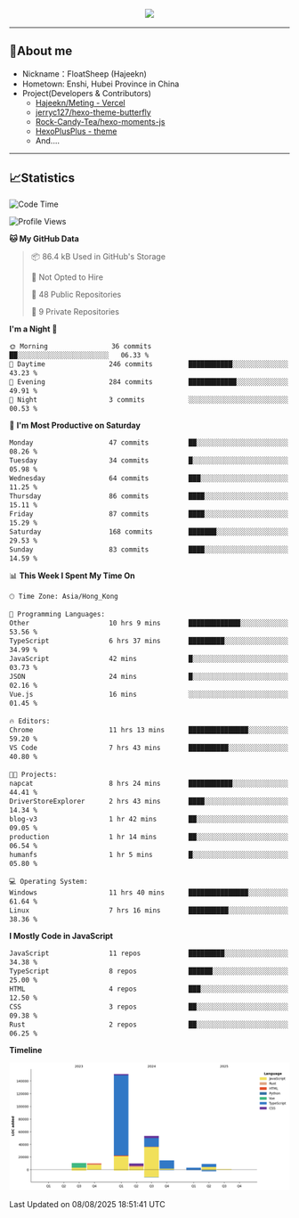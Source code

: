 <p align="center">
   <a href="https://git.io/typing-svg"><img src="https://readme-typing-svg.demolab.com?font=Fira+Code&pause=1000&color=F7DD11&center=true&vCenter=true&width=435&lines=Floating+in+the+clouds~;I'm+glad+to+meet+you+again" /></a>
</p>

---

## 🥱About me

- Nickname：FloatSheep (Hajeekn)
- Hometown: Enshi, Hubei Province in China
- Project(Developers & Contributors)
   - [Hajeekn/Meting - Vercel](https://github.com/hajeekn/vercel-meting)
   - [jerryc127/hexo-theme-butterfly](https://github.com/jerryc127/hexo-theme-butterfly)
   - [Rock-Candy-Tea/hexo-moments-js](https://github.com/Rock-Candy-Tea/hexo-moments-js)
   - [HexoPlusPlus - theme](https://github.com/HexoPlusPlus/HexoPlusPlus)
   - And....

---

## 📈Statistics

<!--START_SECTION:waka-->
![Code Time](http://img.shields.io/badge/Code%20Time-538%20hrs%2054%20mins-blue)

![Profile Views](http://img.shields.io/badge/Profile%20Views-1-blue)

**🐱 My GitHub Data** 

> 📦 86.4 kB Used in GitHub's Storage 
 > 
> 🚫 Not Opted to Hire
 > 
> 📜 48 Public Repositories 
 > 
> 🔑 9 Private Repositories 
 > 
**I'm a Night 🦉** 

```text
🌞 Morning                36 commits          ██░░░░░░░░░░░░░░░░░░░░░░░   06.33 % 
🌆 Daytime                246 commits         ███████████░░░░░░░░░░░░░░   43.23 % 
🌃 Evening                284 commits         ████████████░░░░░░░░░░░░░   49.91 % 
🌙 Night                  3 commits           ░░░░░░░░░░░░░░░░░░░░░░░░░   00.53 % 
```
📅 **I'm Most Productive on Saturday** 

```text
Monday                   47 commits          ██░░░░░░░░░░░░░░░░░░░░░░░   08.26 % 
Tuesday                  34 commits          █░░░░░░░░░░░░░░░░░░░░░░░░   05.98 % 
Wednesday                64 commits          ███░░░░░░░░░░░░░░░░░░░░░░   11.25 % 
Thursday                 86 commits          ████░░░░░░░░░░░░░░░░░░░░░   15.11 % 
Friday                   87 commits          ████░░░░░░░░░░░░░░░░░░░░░   15.29 % 
Saturday                 168 commits         ███████░░░░░░░░░░░░░░░░░░   29.53 % 
Sunday                   83 commits          ████░░░░░░░░░░░░░░░░░░░░░   14.59 % 
```


📊 **This Week I Spent My Time On** 

```text
🕑︎ Time Zone: Asia/Hong_Kong

💬 Programming Languages: 
Other                    10 hrs 9 mins       █████████████░░░░░░░░░░░░   53.56 % 
TypeScript               6 hrs 37 mins       █████████░░░░░░░░░░░░░░░░   34.99 % 
JavaScript               42 mins             █░░░░░░░░░░░░░░░░░░░░░░░░   03.73 % 
JSON                     24 mins             █░░░░░░░░░░░░░░░░░░░░░░░░   02.16 % 
Vue.js                   16 mins             ░░░░░░░░░░░░░░░░░░░░░░░░░   01.45 % 

🔥 Editors: 
Chrome                   11 hrs 13 mins      ███████████████░░░░░░░░░░   59.20 % 
VS Code                  7 hrs 43 mins       ██████████░░░░░░░░░░░░░░░   40.80 % 

🐱‍💻 Projects: 
napcat                   8 hrs 24 mins       ███████████░░░░░░░░░░░░░░   44.41 % 
DriverStoreExplorer      2 hrs 43 mins       ████░░░░░░░░░░░░░░░░░░░░░   14.34 % 
blog-v3                  1 hr 42 mins        ██░░░░░░░░░░░░░░░░░░░░░░░   09.05 % 
production               1 hr 14 mins        ██░░░░░░░░░░░░░░░░░░░░░░░   06.54 % 
humanfs                  1 hr 5 mins         █░░░░░░░░░░░░░░░░░░░░░░░░   05.80 % 

💻 Operating System: 
Windows                  11 hrs 40 mins      ███████████████░░░░░░░░░░   61.64 % 
Linux                    7 hrs 16 mins       ██████████░░░░░░░░░░░░░░░   38.36 % 
```

**I Mostly Code in JavaScript** 

```text
JavaScript               11 repos            █████████░░░░░░░░░░░░░░░░   34.38 % 
TypeScript               8 repos             ██████░░░░░░░░░░░░░░░░░░░   25.00 % 
HTML                     4 repos             ███░░░░░░░░░░░░░░░░░░░░░░   12.50 % 
CSS                      3 repos             ██░░░░░░░░░░░░░░░░░░░░░░░   09.38 % 
Rust                     2 repos             ██░░░░░░░░░░░░░░░░░░░░░░░   06.25 % 
```



**Timeline**

![Lines of Code chart](https://raw.githubusercontent.com/FloatSheep/FloatSheep/main/assets/bar_graph.png)


 Last Updated on 08/08/2025 18:51:41 UTC
<!--END_SECTION:waka-->

